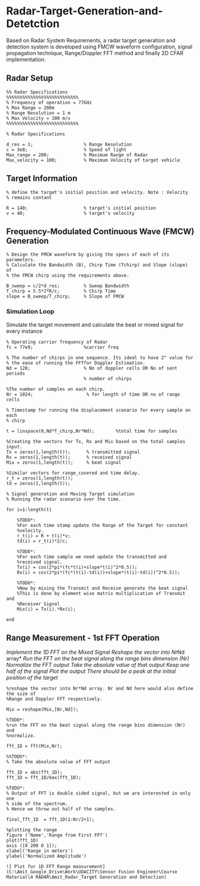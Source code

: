 # Radar-Target-Generation-and-Detetction
Based on Radar System Requirements, a radar target generation and detection system is developed using FMCW waveform configuration, signal propagation technique, Range/Doppler FFT  method and finally 2D CFAR implementation.

## Radar Setup

```
%% Radar Specifications 
%%%%%%%%%%%%%%%%%%%%%%%%%%%
% Frequency of operation = 77GHz
% Max Range = 200m
% Range Resolution = 1 m
% Max Velocity = 100 m/s
%%%%%%%%%%%%%%%%%%%%%%%%%%%

% Radar Specifications

d_res = 1;                   % Range Resolution
c = 3e8;                     % Speed of light
Max_range = 200;             % Maximum Range of Radar
Max_velocity = 100;          % Maximum Velocity of target vehicle
```

## Target Information

```
% define the target's initial position and velocity. Note : Velocity
% remains contant

R = 140;                     % target's initial position
v = 40;                      % target's velocity
```

## Frequency-Modulated Continuous Wave (FMCW) Generation

```
% Design the FMCW waveform by giving the specs of each of its parameters.
% Calculate the Bandwidth (B), Chirp Time (Tchirp) and Slope (slope) of 
% the FMCW chirp using the requirements above.

B_sweep = c/2*d_res;         % Sweep Bandwidth
T_chirp = 5.5*2*R/c;         % Chirp Time
slope = B_sweep/T_chirp;     % Slope of FMCW
```

### Simulation Loop
Simulate the target movement and calculate the beat or mixed signal for every instance

```
% Operating carrier frequency of Radar 
fc = 77e9;                   %carrier freq
                                                          
% The number of chirps in one sequence. Its ideal to have 2^ value for 
% the ease of running the FFTfor Doppler Estimation. 
Nd = 128;                    % No of doppler cells OR No of sent periods 
                             % number of chirps

%The number of samples on each chirp. 
Nr = 1024;                    % for length of time OR no of range cells

% Timestamp for running the displacement scenario for every sample on each
% chirp

t = linspace(0,Nd*T_chirp,Nr*Nd);        %total time for samples

%Creating the vectors for Tx, Rx and Mix based on the total samples input.
Tx = zeros(1,length(t));      % transmitted signal
Rx = zeros(1,length(t));      % received signal
Mix = zeros(1,length(t));     % beat signal

%Similar vectors for range_covered and time delay.
r_t = zeros(1,length(t));
td = zeros(1,length(t));

% Signal generation and Moving Target simulation
% Running the radar scenario over the time. 

for i=1:length(t)         
    
    %TODO*:
    %For each time stamp update the Range of the Target for constant 
    %velocity. 
    r_t(i) = R + t(i)*v;
    td(i) = r_t(i)*2/c;
    
    %TODO*:
    %For each time sample we need update the transmitted and
    %received signal. 
    Tx(i) = cos(2*pi*(fc*t(i)+slope*t(i)^2*0.5));
    Rx(i) = cos(2*pi*(fc*(t(i)-td(i))+slope*(t(i)-td(i))^2*0.5));
    
    %TODO*:
    %Now by mixing the Transmit and Receive generate the beat signal
    %This is done by element wise matrix multiplication of Transmit and
    %Receiver Signal
    Mix(i) = Tx(i).*Rx(i);
    
end
```

## Range Measurement - 1st FFT Operation
*Implement the 1D FFT on the Mixed Signal*
*Reshape the vector into Nr*Nd array*
*Run the FFT on the beat signal along the range bins dimension (Nr)*
*Normalize the FFT output*
*Take the absolute value of that output*
*Keep one half of the signal*
*Plot the output*
*There should be a peak at the initial position of the target*

```
%reshape the vector into Nr*Nd array. Nr and Nd here would also define the size of
%Range and Doppler FFT respectively.

Mix = reshape(Mix,[Nr,Nd]);

%TODO*:
%run the FFT on the beat signal along the range bins dimension (Nr) and
%normalize.

fft_1D = fft(Mix,Nr);

%%TODO*:
% Take the absolute value of FFT output

fft_1D = abs(fft_1D);
fft_1D = fft_1D/max(fft_1D);

%TODO*:
% Output of FFT is double sided signal, but we are interested in only one 
% side of the spectrum.
% Hence we throw out half of the samples.

final_fft_1D  = fft_1D(1:Nr/2+1);

%plotting the range
figure ('Name','Range from First FFT')
plot(fft_1D)
axis ([0 200 0 1]);
xlabel('Range in meters')
ylabel('Normalized Amplitude')

![ Plot for 1D FFT Range measurement](C:\Amit_Google_Drive\Work\UDACITY\Sensor Fusion Engineer\Course Material\4 RADAR\Amit_Radar_Target Generation and Detection)

```
